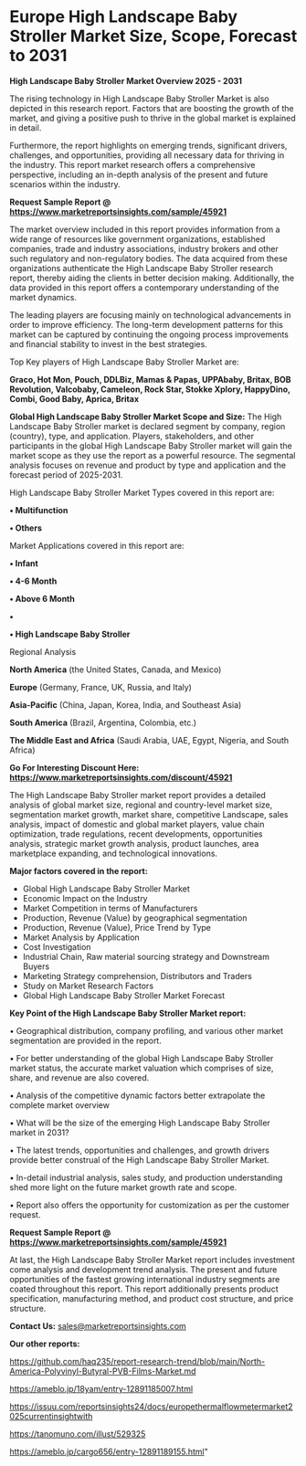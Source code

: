 # Europe High Landscape Baby Stroller Market Size, Scope, Forecast to 2031

<Strong> High Landscape Baby Stroller Market Overview 2025 - 2031</strong>

The rising technology in High Landscape Baby Stroller Market is also depicted in this research report. Factors that are boosting the growth of the market, and giving a positive push to thrive in the global market is explained in detail.

Furthermore, the report highlights on emerging trends, significant drivers, challenges, and opportunities, providing all necessary data for thriving in the industry. This report market research offers a comprehensive perspective, including an in-depth analysis of the present and future scenarios within the industry.

<strong>Request Sample Report @ <a href=https://www.marketreportsinsights.com/sample/45921>https://www.marketreportsinsights.com/sample/45921</a></strong>

The market overview included in this report provides information from a wide range of resources like government organizations, established companies, trade and industry associations, industry brokers and other such regulatory and non-regulatory bodies. The data acquired from these organizations authenticate the High Landscape Baby Stroller research report, thereby aiding the clients in better decision making. Additionally, the data provided in this report offers a contemporary understanding of the market dynamics.

The leading players are focusing mainly on technological advancements in order to improve efficiency. The long-term development patterns for this market can be captured by continuing the ongoing process improvements and financial stability to invest in the best strategies.

Top Key players of High Landscape Baby Stroller Market are:

<strong>Graco, Hot Mon, Pouch, DDLBiz, Mamas & Papas, UPPAbaby, Britax, BOB Revolution, Valcobaby, Cameleon, Rock Star, Stokke Xplory, HappyDino, Combi, Good Baby, Aprica, Britax</strong>

<strong><b>Global High Landscape Baby Stroller Market Scope and Size:</b></strong>
The High Landscape Baby Stroller market is declared segment by company, region (country), type, and application. Players, stakeholders, and other participants in the global High Landscape Baby Stroller market will gain the market scope as they use the report as a powerful resource. The segmental analysis focuses on revenue and product by type and application and the forecast period of 2025-2031.

High Landscape Baby Stroller Market Types covered in this report are:

<strong>•  Multifunction

•  Others</strong>

Market Applications covered in this report are:

<strong>•  Infant

•  4-6 Month

•  Above 6 Month

•  

•  High Landscape Baby Stroller</strong> 

Regional Analysis

<strong>North America</strong> (the United States, Canada, and Mexico)

<strong>Europe</strong> (Germany, France, UK, Russia, and Italy)

<strong>Asia-Pacific</strong> (China, Japan, Korea, India, and Southeast Asia)

<strong>South America</strong> (Brazil, Argentina, Colombia, etc.)

<strong>The Middle East and Africa</strong> (Saudi Arabia, UAE, Egypt, Nigeria, and South Africa)

<strong>Go For Interesting Discount Here: <a href=https://www.marketreportsinsights.com/discount/45921>https://www.marketreportsinsights.com/discount/45921</a></strong>

The High Landscape Baby Stroller market report provides a detailed analysis of global market size, regional and country-level market size, segmentation market growth, market share, competitive Landscape, sales analysis, impact of domestic and global market players, value chain optimization, trade regulations, recent developments, opportunities analysis, strategic market growth analysis, product launches, area marketplace expanding, and technological innovations.

<strong><b>Major factors covered in the report:</b></strong>
<ul>
  <li>Global High Landscape Baby Stroller Market </li>
  <li>Economic Impact on the Industry</li>
  <li>Market Competition in terms of Manufacturers</li>
  <li>Production, Revenue (Value) by geographical segmentation</li>
  <li>Production, Revenue (Value), Price Trend by Type</li>
  <li>Market Analysis by Application</li>
  <li>Cost Investigation</li>
  <li>Industrial Chain, Raw material sourcing strategy and Downstream Buyers</li>
  <li>Marketing Strategy comprehension, Distributors and Traders</li>
  <li>Study on Market Research Factors</li>
  <li>Global High Landscape Baby Stroller Market Forecast</li>
</ul>

<strong><b>Key Point of the High Landscape Baby Stroller Market report:</b></strong>

• Geographical distribution, company profiling, and various other market segmentation are provided in the report.

• For better understanding of the global High Landscape Baby Stroller market status, the accurate market valuation which comprises of size, share, and revenue are also covered.

• Analysis of the competitive dynamic factors better extrapolate the complete market overview

• What will be the size of the emerging High Landscape Baby Stroller market in 2031?

• The latest trends, opportunities and challenges, and growth drivers provide better construal of the High Landscape Baby Stroller Market.

• In-detail industrial analysis, sales study, and production understanding shed more light on the future market growth rate and scope.

• Report also offers the opportunity for customization as per the customer request.

<strong>Request Sample Report @ <a href=https://www.marketreportsinsights.com/sample/45921>https://www.marketreportsinsights.com/sample/45921</a></strong>

At last, the High Landscape Baby Stroller Market report includes investment come analysis and development trend analysis. The present and future opportunities of the fastest growing international industry segments are coated throughout this report. This report additionally presents product specification, manufacturing method, and product cost structure, and price structure.

<strong>Contact Us:</strong>
sales@marketreportsinsights.com

<strong>Our other reports:</strong>

<a href=https://github.com/haq235/report-research-trend/blob/main/North-America-Polyvinyl-Butyral-PVB-Films-Market.md>https://github.com/haq235/report-research-trend/blob/main/North-America-Polyvinyl-Butyral-PVB-Films-Market.md</a>

<a href=https://ameblo.jp/18yam/entry-12891185007.html>https://ameblo.jp/18yam/entry-12891185007.html</a>

<a href=https://issuu.com/reportsinsights24/docs/europethermalflowmetermarket2025currentinsightwith>https://issuu.com/reportsinsights24/docs/europethermalflowmetermarket2025currentinsightwith</a>

<a href=https://tanomuno.com/illust/529325>https://tanomuno.com/illust/529325</a>

<a href=https://ameblo.jp/cargo656/entry-12891189155.html>https://ameblo.jp/cargo656/entry-12891189155.html</a>"
